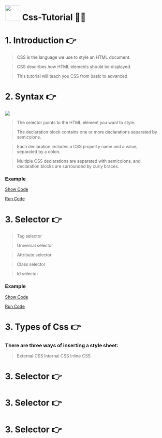 # <img src="https://cdn-icons-png.flaticon.com/512/732/732190.png" width="50px"> Css-Tutorial 🧑‍🎓


# 1. Introduction 👉

>CSS is the language we use to style an HTML document.

>CSS describes how HTML elements should be displayed.

>This tutorial will teach you CSS from basic to advanced.

# 2. Syntax 👉

<img src="https://www.w3schools.com/css/img_selector.gif">

>The selector points to the HTML element you want to style.

>The declaration block contains one or more declarations separated by semicolons.

>Each declaration includes a CSS property name and a value, separated by a colon.

>Multiple CSS declarations are separated with semicolons, and declaration blocks are surrounded by curly braces.

### Example
<a href="https://github.com/codewithkunal404/css-tutorial/blob/main/syntax.html">Show Code</a>

<a href="https://codewithkunal404.github.io/css-tutorial/syntax.html">Run Code</a>


# 3. Selector 👉

>Tag selector 

>Universal selector

>Attribute selector

>Class selector

>Id selector

### Example
<a href="https://github.com/codewithkunal404/css-tutorial/blob/main/selector.html">Show Code</a>

<a href="https://codewithkunal404.github.io/css-tutorial/selector.html">Run Code</a>



# 3. Types of Css 👉
### There are three ways of inserting a style sheet:

>External CSS
>Internal CSS
>Inline CSS

# 3. Selector 👉



# 3. Selector 👉


# 3. Selector 👉



 
